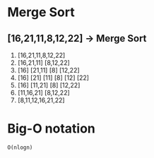 # Merge Sort

## [16,21,11,8,12,22] -> Merge Sort
1. [16,21,11,8,12,22] 
2. [16,21,11] [8,12,22] 
3. [16] [21,11] [8] [12,22] 
4. [16] [21] [11] [8] [12] [22] 
5. [16] [11,21] [8] [12,22] 
6. [11,16,21] [8,12,22] 
7. [8,11,12,16,21,22] 

# Big-O notation
    O(nlogn)